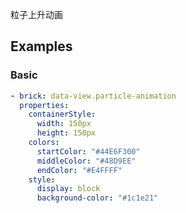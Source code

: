 粒子上升动画

## Examples

### Basic

```yaml preview
- brick: data-view.particle-animation
  properties:
    containerStyle:
      width: 150px
      height: 150px
    colors:
      startColor: "#44E6F300"
      middleColor: "#48D9EE"
      endColor: "#E4FFFF"
    style:
      display: block
      background-color: "#1c1e21"
```

